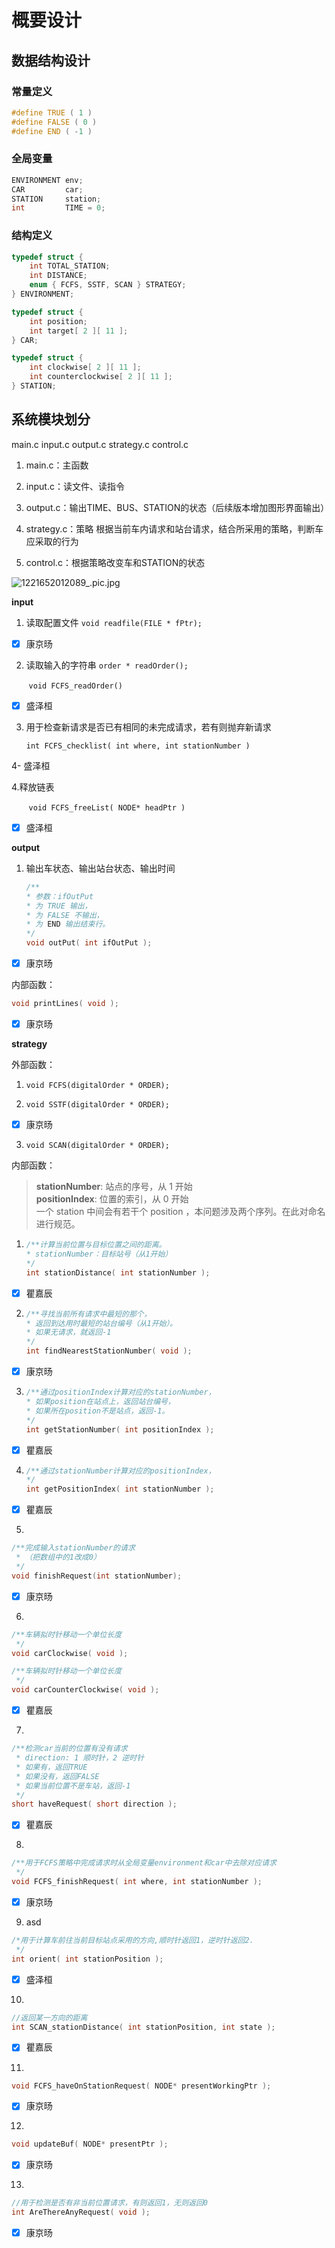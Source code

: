 # 概要设计

## 数据结构设计

### 常量定义

```c
#define TRUE ( 1 )
#define FALSE ( 0 )
#define END ( -1 )
```

### 全局变量

```c
ENVIRONMENT env;
CAR         car;
STATION     station;
int         TIME = 0;
```

### 结构定义

```c
typedef struct {
    int TOTAL_STATION;
    int DISTANCE;
    enum { FCFS, SSTF, SCAN } STRATEGY;
} ENVIRONMENT;

typedef struct {
    int position;
    int target[ 2 ][ 11 ];
} CAR;

typedef struct {
    int clockwise[ 2 ][ 11 ];
    int counterclockwise[ 2 ][ 11 ];
} STATION;
```

## 系统模块划分

main.c input.c output.c strategy.c control.c

1. main.c：主函数

2. input.c：读文件、读指令

3. output.c：输出TIME、BUS、STATION的状态（后续版本增加图形界面输出）

4. strategy.c：策略
   根据当前车内请求和站台请求，结合所采用的策略，判断车应采取的行为

5. control.c：根据策略改变车和STATION的状态

![1221652012089_.pic.jpg](概要设计_assets/62a6296dcd1d5ae39a9acf5b915fe2247040e103.jpg)

**input**

1. 读取配置文件
   `void readfile(FILE * fPtr);`
- [x] 康京旸
2. 读取输入的字符串
   `order * readOrder();`

       `void FCFS_readOrder()`



- [x] 盛泽桓
3. 用于检查新请求是否已有相同的未完成请求，若有则抛弃新请求
   
   `int FCFS_checklist( int where, int stationNumber )`

4- 盛泽桓

4.释放链表

       `void FCFS_freeList( NODE* headPtr )`

- [x] 盛泽桓



**output**

1. 输出车状态、输出站台状态、输出时间
   
   ```c
   /**
   * 参数：ifOutPut
   * 为 TRUE 输出，
   * 为 FALSE 不输出，
   * 为 END 输出结束行。
   */
   void outPut( int ifOutPut );
   ```
- [x] 康京旸

内部函数：

```c
void printLines( void );
```

- [x] 康京旸

**strategy**

外部函数：

1. `void FCFS(digitalOrder * ORDER);`

2. `void SSTF(digitalOrder * ORDER);`
- [x] 康京旸
3. `void SCAN(digitalOrder * ORDER);`

内部函数：

> **stationNumber**: 站点的序号，从 1 开始  
> **positionIndex**: 位置的索引，从 0 开始  
> 一个 station 中间会有若干个 position ，本问题涉及两个序列。在此对命名进行规范。

1. ```c
   /**计算当前位置与目标位置之间的距离。
   * stationNumber：目标站号（从1开始）
   */
   int stationDistance( int stationNumber );
   ```
- [x] 瞿嘉辰
2. ```c
   /**寻找当前所有请求中最短的那个，
   * 返回到达用时最短的站台编号（从1开始）。
   * 如果无请求，就返回-1
   */
   int findNearestStationNumber( void );
   ```
- [x] 康京旸
3. ```c
   /**通过positionIndex计算对应的stationNumber，
   * 如果position在站点上，返回站台编号，
   * 如果所在position不是站点，返回-1。
   */
   int getStationNumber( int positionIndex );
   ```
- [x] 瞿嘉辰
4. ```c
   /**通过stationNumber计算对应的positionIndex，
   */
   int getPositionIndex( int stationNumber );
   ```
- [x] 瞿嘉辰
5.  

```c
/**完成输入stationNumber的请求
 * （把数组中的1改成0）
 */
void finishRequest(int stationNumber);
```

- [x] 康京旸
6. 

```c
/**车辆拟时针移动一个单位长度
 */
void carClockwise( void );

/**车辆拟时针移动一个单位长度
 */
void carCounterClockwise( void );
```

- [x] 瞿嘉辰
7.  

```c
/**检测car当前的位置有没有请求
 * direction: 1 顺时针，2 逆时针
 * 如果有，返回TRUE
 * 如果没有，返回FALSE
 * 如果当前位置不是车站，返回-1
 */
short haveRequest( short direction );
```

- [x] 瞿嘉辰
8. 

```c
/**用于FCFS策略中完成请求时从全局变量environment和car中去除对应请求
 */
void FCFS_finishRequest( int where, int stationNumber );
```

- [x] 康京旸
9. asd

```c
/*用于计算车前往当前目标站点采用的方向,顺时针返回1，逆时针返回2.
 */
int orient( int stationPosition );
```

- [x] 盛泽桓
10. 

```c
//返回某一方向的距离
int SCAN_stationDistance( int stationPosition, int state );
```

- [x] 瞿嘉辰
11.  

```c
void FCFS_haveOnStationRequest( NODE* presentWorkingPtr );
```

- [x] 康京旸
12.  

```c
void updateBuf( NODE* presentPtr );
```

- [x] 康京旸
13.  

```c
//用于检测是否有非当前位置请求，有则返回1，无则返回0
int AreThereAnyRequest( void );
```

- [x] 康京旸







